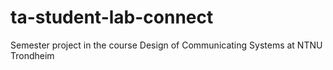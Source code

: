 # ta-student-lab-connect
Semester project in the course Design of Communicating Systems at NTNU Trondheim
